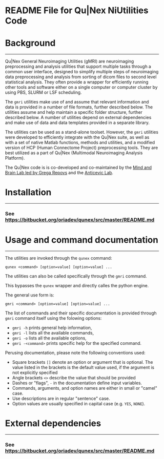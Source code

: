 # README File for Qu|Nex NiUtilities Code

Background
==========
---

Qu|Nex General Neuroimaging Utilities (gMRI) are neuroimaging
preprocessing and analysis utilities that support multiple tasks through a
common user interface, designed to simplify multiple steps of neuroimaging
data preprocessing and analysis from sorting of dicom files to second level
statistical analysis. They often provide a wrapper for efficiently running
other tools and software either on a single computer or computer cluster
by using PBS, SLURM or LSF scheduling.

The `gmri` utilities make use of and assume that relevant information and data
is provided in a number of file formats, further described below. The utilities
assume and help maintain a specific folder structure, further described below.
A number of utilities depend on external dependencies and make use of data and
data templates provided in a separate library.

The utilities can be used as a stand-alone toolset. However, the `gmri` utilities
were developed to efficiently integrate with the Qu|Nex suite, as well as with a 
set of native Matlab functions, methods and utilities, and a modified version 
of HCP (Human Connectome Project) preprocessing tools. They are best utilized as 
a part of Qu|Nex (Multimodal Neuroimaging Analysis Platform).

The Qu|Nex code is is co-developed and co-maintained by the 
[Mind and Brain Lab led by Grega Repovs](http://psy.ff.uni-lj.si/mblab/en) 
and the [Anticevic Lab](http://anticeviclab.yale.edu/).

Installation
===============================
---

### See https://bitbucket.org/oriadev/qunex/src/master/README.md


Usage and command documentation
===============================
---

The utilities are invoked through the `qunex` command:

`qunex <command> [option=value] [option=value] ...`

The utilities can also be called specifically through the `gmri` command. 

This bypasses the `qunex` wrapper and directly calles the python engine. 

The general use form is:

`gmri <command> [option=value] [option=value] ...`


The list of commands and their specific documentation is provided through `gmri`
command itself using the folowing options:

* `gmri -h` prints general help information,
* `gmri -l` lists all the available commands,
* `gmri -o` lists all the available options,
* `gmri -<command>` prints specific help for the specified command.

Perusing documentation, please note the following conventions used:

* Square brackets `[]` denote an option or argument that is optional. The
  value listed in the brackets is the default value used, if the argument
  is not explicitly specified
* Angle brackets `<>` describe the value that should be provided
* Dashes or "flags", `-` in the documentation define input variables.
* Commands, arguments, and option names are either in small or "camel" case.
* Use descriptions are in regular "sentence" case.
* Option values are usually specified in capital case (e.g. `YES`, `NONE`).


External dependencies
=====================
---

### See https://bitbucket.org/oriadev/qunex/src/master/README.md


[Mind and Brain Lab]: http://mblab.si
[Anticevic Lab]: http://anticeviclab.yale.edu
